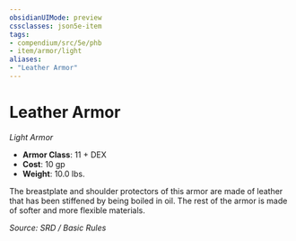 ```yaml
---
obsidianUIMode: preview
cssclasses: json5e-item
tags:
- compendium/src/5e/phb
- item/armor/light
aliases: 
- "Leather Armor"
---
```

# Leather Armor
*Light Armor*  

- **Armor Class**: 11 + DEX
- **Cost**: 10 gp
- **Weight**: 10.0 lbs.

The breastplate and shoulder protectors of this armor are made of leather that has been stiffened by being boiled in oil. The rest of the armor is made of softer and more flexible materials.

*Source: SRD / Basic Rules*